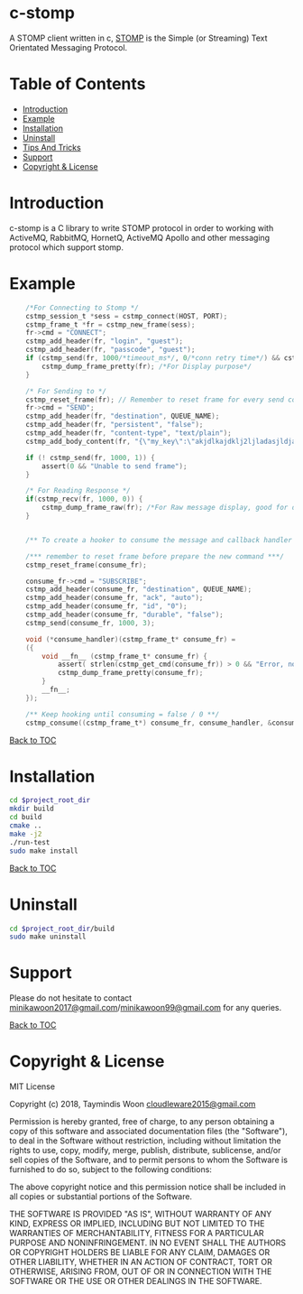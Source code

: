 c-stomp
=======

A STOMP client written in c, [STOMP](https://stomp.github.io/) is the Simple (or Streaming) Text Orientated Messaging Protocol.

Table of Contents
=================

* [Introduction](#introduction)
* [Example](#example)
* [Installation](#installation)
* [Uninstall](#uninstall)
* [Tips And Tricks](#tips-and-tricks)
* [Support](#support)
* [Copyright & License](#copyright--license)

Introduction
============

c-stomp is a C library to write STOMP protocol in order to working with ActiveMQ, RabbitMQ, HornetQ, ActiveMQ Apollo and other messaging protocol which support stomp.

Example
======
```c
    /*For Connecting to Stomp */
    cstmp_session_t *sess = cstmp_connect(HOST, PORT);
    cstmp_frame_t *fr = cstmp_new_frame(sess);
    fr->cmd = "CONNECT";
    cstmp_add_header(fr, "login", "guest");
    cstmp_add_header(fr, "passcode", "guest");
    if (cstmp_send(fr, 1000/*timeout_ms*/, 0/*conn retry time*/) && cstmp_recv(fr, 1000/*timeout_ms*/, 0/*conn retry time*/)) {
        cstmp_dump_frame_pretty(fr); /*For Display purpose*/
    }
```
```c
    /* For Sending to */
    cstmp_reset_frame(fr); // Remember to reset frame for every send command.
    fr->cmd = "SEND";
    cstmp_add_header(fr, "destination", QUEUE_NAME);
    cstmp_add_header(fr, "persistent", "false");
    cstmp_add_header(fr, "content-type", "text/plain");
    cstmp_add_body_content(fr, "{\"my_key\":\"akjdlkajdklj2ljladasjldjasljdl@ASD2\"}");

    if (! cstmp_send(fr, 1000, 1)) {
        assert(0 && "Unable to send frame");
    }
```
```c
    /* For Reading Response */
    if(cstmp_recv(fr, 1000, 0)) {
        cstmp_dump_frame_raw(fr); /*For Raw message display, good for debugging purpose*/ 
    }
```
```c

    /** To create a hooker to consume the message and callback handler **/

    /*** remember to reset frame before prepare the new command ***/
    cstmp_reset_frame(consume_fr);

    consume_fr->cmd = "SUBSCRIBE";
    cstmp_add_header(consume_fr, "destination", QUEUE_NAME);
    cstmp_add_header(consume_fr, "ack", "auto");
    cstmp_add_header(consume_fr, "id", "0");
    cstmp_add_header(consume_fr, "durable", "false");
    cstmp_send(consume_fr, 1000, 3);

    void (*consume_handler)(cstmp_frame_t* consume_fr) =
    ({
        void __fn__ (cstmp_frame_t* consume_fr) {
            assert( strlen(cstmp_get_cmd(consume_fr)) > 0 && "Error, no command found");
            cstmp_dump_frame_pretty(consume_fr);
        }
        __fn__;
    });

    /** Keep hooking until consuming = false / 0 **/
    cstmp_consume((cstmp_frame_t*) consume_fr, consume_handler, &consuming, 1000/*Reloop time, can ignore*/);
```
[Back to TOC](#table-of-contents)


Installation
============

```bash
cd $project_root_dir
mkdir build
cd build
cmake ..
make -j2
./run-test
sudo make install
```
[Back to TOC](#table-of-contents)

Uninstall
=========
```bash
cd $project_root_dir/build
sudo make uninstall
```


Support
=======

Please do not hesitate to contact minikawoon2017@gmail.com/minikawoon99@gmail.com for any queries.


[Back to TOC](#table-of-contents)

Copyright & License
===================

MIT License

Copyright (c) 2018, Taymindis Woon <cloudleware2015@gmail.com>

Permission is hereby granted, free of charge, to any person obtaining a copy
of this software and associated documentation files (the "Software"), to deal
in the Software without restriction, including without limitation the rights
to use, copy, modify, merge, publish, distribute, sublicense, and/or sell
copies of the Software, and to permit persons to whom the Software is
furnished to do so, subject to the following conditions:

The above copyright notice and this permission notice shall be included in all
copies or substantial portions of the Software.

THE SOFTWARE IS PROVIDED "AS IS", WITHOUT WARRANTY OF ANY KIND, EXPRESS OR
IMPLIED, INCLUDING BUT NOT LIMITED TO THE WARRANTIES OF MERCHANTABILITY,
FITNESS FOR A PARTICULAR PURPOSE AND NONINFRINGEMENT. IN NO EVENT SHALL THE
AUTHORS OR COPYRIGHT HOLDERS BE LIABLE FOR ANY CLAIM, DAMAGES OR OTHER
LIABILITY, WHETHER IN AN ACTION OF CONTRACT, TORT OR OTHERWISE, ARISING FROM,
OUT OF OR IN CONNECTION WITH THE SOFTWARE OR THE USE OR OTHER DEALINGS IN THE
SOFTWARE.
